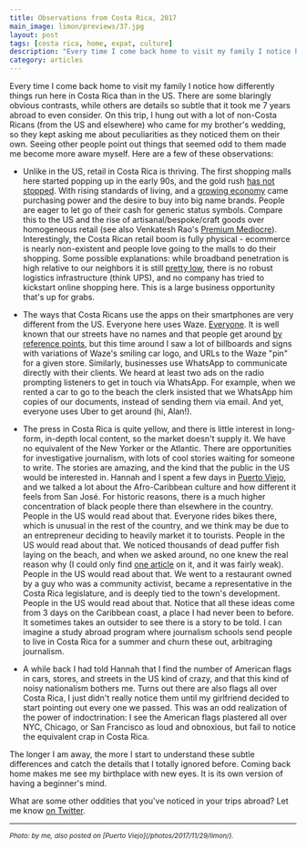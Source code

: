 ```yaml
---
title: Observations from Costa Rica, 2017
main_image: limon/previews/37.jpg
layout: post
tags: [costa rica, home, expat, culture]
description: "Every time I come back home to visit my family I notice how differently things run here in Costa Rica than in the US. There are some blaringly obvious contrasts, while others are details so subtle that it took me 7 years abroad consider."
category: articles
---
```


Every time I come back home to visit my family I notice how differently things run here in Costa Rica than in the US. There are some blaringly obvious contrasts, while others are details so subtle that it took me 7 years abroad to even consider. On this trip, I hung out with a lot of non-Costa Ricans (from the US and elsewhere) who came for my brother's wedding, so they kept asking me about peculiarities as they noticed them on their own. Seeing other people point out things that seemed odd to them made me become more aware myself. Here are a few of these observations:

* Unlike in the US, retail in Costa Rica is thriving. The first shopping malls here started popping up in the early 90s, and the gold rush [has not stopped](http://www.elfinancierocr.com/economia-y-politica/costa-rica-vive-fuerte-auge-de-centros-comerciales/2H6JN534QZGFXHUWGMBEK2FQFQ/story/). With rising standards of living, and a [growing economy](https://tradingeconomics.com/costa-rica/gdp-per-capita) came purchasing power and the desire to buy into big name brands. People are eager to let go of their cash for generic status symbols. Compare this to the US and the rise of artisanal/bespoke/craft goods over homogeneous retail (see also Venkatesh Rao's [Premium Mediocre](https://www.ribbonfarm.com/2017/08/17/the-premium-mediocre-life-of-maya-millennial/)). Interestingly, the Costa Rican retail boom is fully physical - ecommerce is nearly non-existent and people love going to the malls to do their shopping. Some possible explanations: while broadband penetration is high relative to our neighbors it is still [pretty low](https://en.wikipedia.org/wiki/List_of_countries_by_number_of_broadband_Internet_subscriptions), there is no robust logistics infrastructure (think UPS), and no company has tried to kickstart online shopping here. This is a large business opportunity that's up for grabs.

* The ways that Costa Ricans use the apps on their smartphones are very different from the US. Everyone here uses Waze. [Everyone](https://www.washingtonpost.com/news/innovations/wp/2014/10/27/why-waze-is-so-incredibly-popular-in-costa-rica/?utm_term=.e93d1668e698). It is well known that our streets have no names and that people get around [by reference points](https://www.wsj.com/articles/SB10001424052702304870304577489094121477570), but this time around I saw a lot of billboards and signs with variations of Waze's smiling car logo, and URLs to the Waze "pin" for a given store. Similarly, businesses use WhatsApp to communicate directly with their clients. We heard at least two ads on the radio prompting listeners to get in touch via WhatsApp. For example, when we rented a car to go to the beach the clerk insisted that we WhatsApp him copies of our documents, instead of sending them via email. And yet, everyone uses Uber to get around (hi, Alan!).

* The press in Costa Rica is quite yellow, and there is little interest in long-form, in-depth local content, so the market doesn't supply it. We have no equivalent of the New Yorker or the Atlantic. There are opportunities for investigative journalism, with lots of cool stories waiting for someone to write. The stories are amazing, and the kind that the public in the US would be interested in. Hannah and I spent a few days in [Puerto Viejo](photos/2017/11/29/limon/), and we talked a lot about the Afro-Caribbean culture and how different it feels from San José. For historic reasons, there is a much higher concentration of black people there than elsewhere in the country. People in the US would read about that. Everyone rides bikes there, which is unusual in the rest of the country, and we think may be due to an entrepreneur deciding to heavily market it to tourists. People in the US would read about that. We noticed thousands of dead puffer fish laying on the beach, and when we asked around, no one knew the real reason why (I could only find [one article](http://www.ticotimes.net/2013/10/04/natural-causes-likely-to-blame-for-mass-fish-deaths-on-costa-rica-s-caribbean-coast) on it, and it was fairly weak). People in the US would read about that. We went to a restaurant owned by a guy who was a community activist, became a representative in the Costa Rica legislature, and is deeply tied to the town's development. People in the US would read about that. Notice that all these ideas come from 3 days on the Caribbean coast, a place I had never been to before. It sometimes takes an outsider to see there is a story to be told. I can imagine a study abroad program where journalism schools send people to live in Costa Rica for a summer and churn these out, arbitraging journalism.

* A while back I had told Hannah that I find the number of American flags in cars, stores, and streets in the US kind of crazy, and that this kind of noisy nationalism bothers me. Turns out there are also flags all over Costa Rica, I just didn't really notice them until my girlfriend decided to start pointing out every one we passed. This was an odd realization of the power of indoctrination: I see the American flags plastered all over NYC, Chicago, or San Francisco as loud and obnoxious, but fail to notice the equivalent crap in Costa Rica.

The longer I am away, the more I start to understand these subtle differences and catch the details that I totally ignored before. Coming back home makes me see my birthplace with new eyes. It is its own version of having a beginner's mind.

What are some other oddities that you've noticed in your trips abroad? Let me know [on Twitter](https://www.twitter.com/avyfain).

<hr>
<small><em>Photo: by me, also posted on [Puerto Viejo](/photos/2017/11/29/limon/).</em></small>